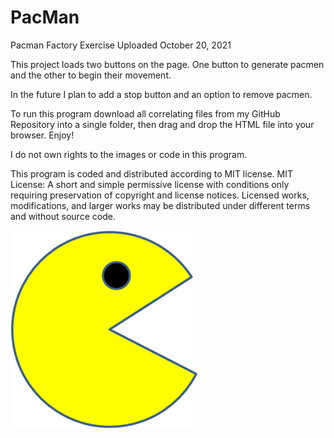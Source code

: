 # PacMan
Pacman Factory Exercise
Uploaded October 20, 2021

This project loads two buttons on the page. One button to generate
pacmen and the other to begin their movement.

In the future I plan to add a stop button and an option to remove pacmen.

To run this program download all correlating files from my GitHub Repository into a single folder, then drag
and drop the HTML file into your browser. Enjoy!

I do not own rights to the images or code in this program.

This program is coded and distributed according to MIT license.
MIT License:
A short and simple permissive license with conditions only requiring preservation of copyright and license notices. Licensed works, modifications, and larger works may be distributed under different terms and without source code.

<img src="PacMan1.png" width='300'/>
